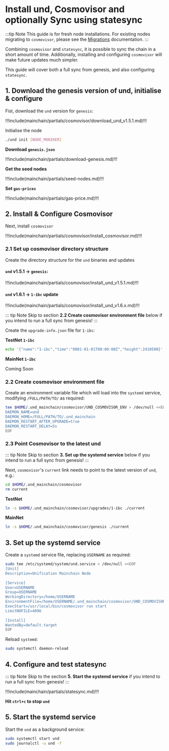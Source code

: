 # Install und, Cosmovisor and optionally Sync using statesync

:::tip Note
This guide is for fresh node installations. For existing nodes migrating to `cosmovisor`, please
see the [Migrations](../../migrations/README.md) documentation.
:::

Combining `cosmovisor` and `statesync`, it is possible to sync the chain in a short amount of time. Additionally, 
installing and configuring `cosmovisor` will make future updates much simpler.

This guide will cover both a full sync from genesis, and also configuring `statesync`.

## 1. Download the genesis version of und, initialise & configure

Fist, download the `und` version for `genesis`:

!!!include(mainchain/partials/cosmovisor/download_und_v1.5.1.md)!!!

Initialise the node

```bash
./und init [NODE_MONIKER]
```

**Download `genesis.json`**

!!!include(mainchain/partials/download-genesis.md)!!!

**Get the seed nodes**

!!!include(mainchain/partials/seed-nodes.md)!!!

**Set `gas-prices`**

!!!include(mainchain/partials/gas-price.md)!!!

## 2. Install & Configure Cosmovisor

Next, install `cosmovisor`

!!!include(mainchain/partials/cosmovisor/install_cosmovisor.md)!!!

### 2.1 Set up cosmovisor directory structure

Create the directory structure for the `und` binaries and updates

#### `und` v1.5.1 -> `genesis`:

!!!include(mainchain/partials/cosmovisor/install_und_v1.5.1.md)!!!

#### `und` v1.6.1 -> `1-ibc` update

!!!include(mainchain/partials/cosmovisor/install_und_v1.6.x.md)!!!

::: tip Note
Skip to section **2.2 Create cosmovisor environment file** below if you intend to run a full
sync from genesis!
:::

Create the `upgrade-info.json` file for `1-ibc`:

**TestNet `1-ibc`**

```bash
echo '{"name":"1-ibc","time":"0001-01-01T00:00:00Z","height":2410500}' | tee $HOME/.und_mainchain/cosmovisor/upgrades/1-ibc/upgrade-info.json
```

**MainNet `1-ibc`**

Coming Soon

### 2.2 Create cosmovisor environment file

Create an environment variable file which will load into the `systemd` service, modifying `/FULL/PATH/TO/` as
required:

```bash
tee $HOME/.und_mainchain/cosmovisor/UND_COSMOVISOR_ENV > /dev/null <<EOF
DAEMON_NAME=und
DAEMON_HOME=/FULL/PATH/TO/.und_mainchain
DAEMON_RESTART_AFTER_UPGRADE=true
DAEMON_RESTART_DELAY=5s
EOF
```

### 2.3 Point Cosmovisor to the latest und

::: tip Note
Skip to section **3. Set up the systemd service** below if you intend to run a full
sync from genesis!
:::

Next, `cosmovisor`'s `current` link needs to point to the latest version of `und`, e.g.:

```bash
cd $HOME/.und_mainchain/cosmovisor
rm current
```

**TestNet**

```bash
ln -s $HOME/.und_mainchain/cosmovisor/upgrades/1-ibc ./current
```

**MainNet**

```bash
ln -s $HOME/.und_mainchain/cosmovisor/genesis ./current
```

## 3. Set up the systemd service

Create a `systemd` service file, replacing `USERNAME` as required:

```bash
sudo tee /etc/systemd/system/und.service > /dev/null <<EOF
[Unit] 
Description=Unification Mainchain Node 
 
[Service] 
User=USERNAME 
Group=USERNAME 
WorkingDirectory=/home/USERNAME 
EnvironmentFile=/home/USERNAME/.und_mainchain/cosmovisor/UND_COSMOVISOR_ENV
ExecStart=/usr/local/bin/cosmovisor run start
LimitNOFILE=4096 
 
[Install] 
WantedBy=default.target
EOF
```

Reload `systemd`:

```bash
sudo systemctl daemon-reload
```

## 4. Configure and test statesync

::: tip Note
Skip to the section **5. Start the systemd service**  if you intend to run a full sync from genesis!
:::

!!!include(mainchain/partials/statesync.md)!!!

**Hit `ctrl+c` to stop `und`**

## 5. Start the systemd service

Start the `und` as a background service:

```bash
sudo systemctl start und
sudo journalctl -u und -f
```
